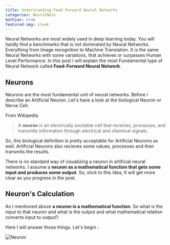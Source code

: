 ```yaml
---
title: Understanding Feed Forward Neural Networks
categories: NeuralNets
mathjax: true
featured-img: sleek
---
```


Neural Networks are most widely used in deep learning today. You will hardly find a benchmarks that is not dominated by Neural Networks. Everything from Image recognition to Machine Translation. It is the same Neural Networks with some variations, that achieves or surpasses Human Level Performance. In this post I will explain the most Fundamental type of Neural Network called **Feed-Forward Neural Network**. 

##  Neurons

Neurons are the most fundamental unit of  neural networks. Before I describe an Artificial Neuron. Let's have a look at the biological Neuron or Nerve Cell.

From Wikipedia

> A **neuron**  is an electrically excitable cell that receives, processes, and transmits information through electrical and chemical signals.

So, this biological definition is pretty acceptable for Artificial Neurons as well. Artificial Neurons also recieves some values, processes and then transmits the results.

There is no standard way of visualizing a neuron in artificial neural networks. I assume a **neuron as a mathematical function that gets some input and produces some output**. So, stick to this Idea, It will get more clear as you progress in the post.



## Neuron's Calculation

As I mentioned above **a neuron is a mathematical function**. So what is the input to that neuron and what is the output and what mathematical relation converts input to output?.

Here I will answer those things. Let's begin :

![Neuron](https://github.com/coder3101/coder3101.github.com/raw/master/in-post_imgs/understanding-ff-nn/NeuronExpl.jpg, "Neuron")
